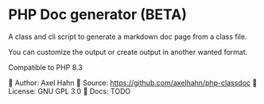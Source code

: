 # PHP Doc generator (BETA)

A class and cli script to generate a markdown doc page from a class file.

You can customize the output or create output in another wanted format.

Compatible to PHP 8.3

👤 Author: Axel Hahn
📄 Source: <https://github.com/axelhahn/php-classdoc>
📜 License: GNU GPL 3.0
📗 Docs: TODO